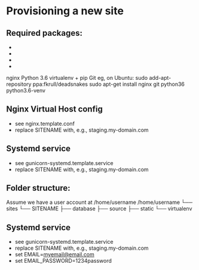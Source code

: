 Provisioning a new site
=======================
## Required packages:
*
*
*
*
nginx
Python 3.6
virtualenv + pip
Git
eg, on Ubuntu:
sudo add-apt-repository ppa:fkrull/deadsnakes
sudo apt-get install nginx git python36 python3.6-venv
## Nginx Virtual Host config
* see nginx.template.conf
* replace SITENAME with, e.g., staging.my-domain.com
## Systemd service
* see gunicorn-systemd.template.service
* replace SITENAME with, e.g., staging.my-domain.com
## Folder structure:
Assume we have a user account at /home/username
/home/username
└── sites
└── SITENAME
├── database
├── source
├── static
└── virtualenv
## Systemd service
* see gunicorn-systemd.template.service
* replace SITENAME with, e.g., staging.my-domain.com
* set EMAIL=myemail@email.com
* set EMAIL_PASSWORD=1234password